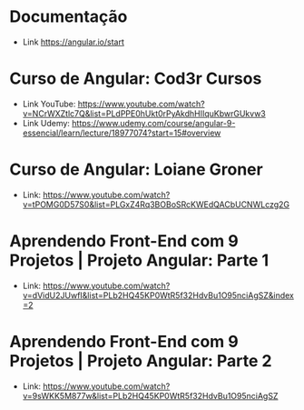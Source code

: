 # Documentação
- Link https://angular.io/start

# Curso de Angular: Cod3r Cursos 
- Link YouTube: https://www.youtube.com/watch?v=NCrWXZtlc7Q&list=PLdPPE0hUkt0rPyAkdhHIIquKbwrGUkvw3
- Link Udemy: https://www.udemy.com/course/angular-9-essencial/learn/lecture/18977074?start=15#overview

# Curso de Angular: Loiane Groner
- Link: https://www.youtube.com/watch?v=tPOMG0D57S0&list=PLGxZ4Rq3BOBoSRcKWEdQACbUCNWLczg2G

# Aprendendo Front-End com 9 Projetos | Projeto Angular: Parte 1
- Link: https://www.youtube.com/watch?v=dVidU2JUwfI&list=PLb2HQ45KP0WtR5f32HdvBu1O95nciAgSZ&index=2

# Aprendendo Front-End com 9 Projetos | Projeto Angular: Parte 2
- Link: https://www.youtube.com/watch?v=9sWKK5M877w&list=PLb2HQ45KP0WtR5f32HdvBu1O95nciAgSZ

